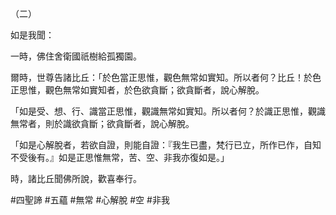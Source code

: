 （二）

如是我聞：

一時，佛住舍衛國祇樹給孤獨園。

爾時，世尊告諸比丘：「於色當正思惟，觀色無常如實知。所以者何？比丘！於色正思惟，觀色無常如實知者，於色欲貪斷；欲貪斷者，說心解脫。

「如是受、想、行、識當正思惟，觀識無常如實知。所以者何？於識正思惟，觀識無常者，則於識欲貪斷；欲貪斷者，說心解脫。

「如是心解脫者，若欲自證，則能自證：『我生已盡，梵行已立，所作已作，自知不受後有。』如是正思惟無常，苦、空、非我亦復如是。」

時，諸比丘聞佛所說，歡喜奉行。



#四聖諦
#五蘊
#無常
#心解脫
#空
#非我
